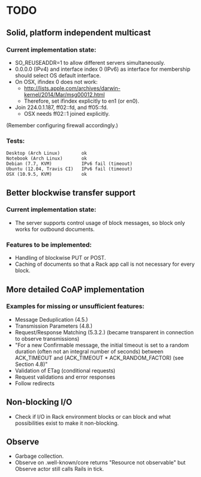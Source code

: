 TODO
====

Solid, platform independent multicast
-------------------------------------

### Current implementation state:

* SO_REUSEADDR=1 to allow different servers simultaneously.
* 0.0.0.0 (IPv4) and interface index 0 (IPv6) as interface for membership
  should select OS default interface.
* On OSX, ifindex 0 does not work:
  * http://lists.apple.com/archives/darwin-kernel/2014/Mar/msg00012.html
  * Therefore, set ifindex explicitly to en1 (or en0).
* Join 224.0.1.187, ff02::fd, and ff05::fd.
  * OSX needs ff02::1 joined explicitly.

(Remember configuring firewall accordingly.)

### Tests:

    Desktop (Arch Linux)        ok
    Notebook (Arch Linux)       ok
    Debian (7.7, KVM)           IPv6 fail (timeout)
    Ubuntu (12.04, Travis CI)   IPv6 fail (timeout)
    OSX (10.9.5, KVM)           ok


Better blockwise transfer support
---------------------------------

### Current implementation state:

* The server supports control usage of block messages, so block only works for
  outbound documents.

### Features to be implemented:

* Handling of blockwise PUT or POST.
* Caching of documents so that a Rack app call is not necessary for every
  block.


More detailed CoAP implementation
---------------------------------

### Examples for missing or unsufficient features:

* Message Deduplication (4.5.)
* Transmission Parameters (4.8.)
* Request/Response Matching (5.3.2.) (became transparent in connection to
  observe transmissions)
* "For a new Confirmable message, the initial timeout is set to a random
  duration (often not an integral number of seconds) between ACK_TIMEOUT and
  (ACK_TIMEOUT * ACK_RANDOM_FACTOR) (see Section 4.8)"
* Validation of ETag (conditional requests)
* Request validations and error responses
* Follow redirects


Non-blocking I/O
----------------

* Check if I/O in Rack environment blocks or can block and what possibilities
  exist to make it non-blocking.


Observe
-------

* Garbage collection.
* Observe on .well-known/core returns "Resource not observable" but Observe
  actor still calls Rails in tick.

